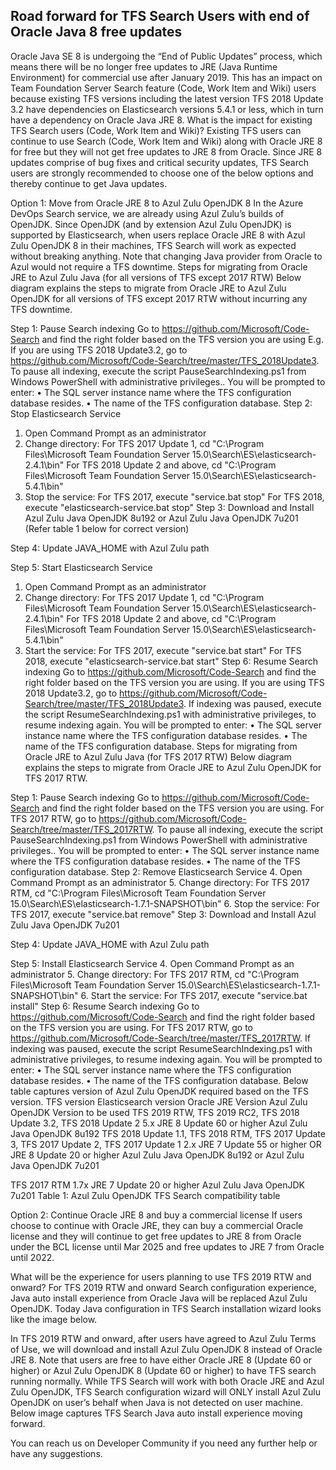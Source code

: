 ## Road forward for TFS Search Users with end of Oracle Java 8 free updates

Oracle Java SE 8 is undergoing the “End of Public Updates” process, which means there will be no longer free updates to JRE (Java Runtime Environment) for commercial use after January 2019. This has an impact on Team Foundation Server Search feature (Code, Work Item and Wiki) users because existing TFS versions including the latest version TFS 2018 Update 3.2 have dependencies on Elasticsearch versions 5.4.1 or less, which in turn have a dependency on Oracle Java JRE 8.
What is the impact for existing TFS Search users (Code, Work Item and Wiki)?
Existing TFS users can continue to use Search (Code, Work Item and Wiki) along with Oracle JRE 8 for free but they will not get free updates to JRE 8 from Oracle. Since JRE 8 updates comprise of bug fixes and critical security updates, TFS Search users are strongly recommended to choose one of the below options and thereby continue to get Java updates.

Option 1: Move from Oracle JRE 8 to Azul Zulu OpenJDK 8
In the Azure DevOps Search service, we are already using Azul Zulu’s builds of OpenJDK. Since OpenJDK (and by extension Azul Zulu OpenJDK) is supported by Elasticsearch, when users replace Oracle JRE 8 with Azul Zulu OpenJDK 8 in their machines, TFS Search will work as expected without breaking anything. Note that changing Java provider from Oracle to Azul would not require a TFS downtime. 
Steps for migrating from Oracle JRE to Azul Zulu Java (for all versions of TFS except 2017 RTW)
Below diagram explains the steps to migrate from Oracle JRE to Azul Zulu OpenJDK for all versions of TFS except 2017 RTW without incurring any TFS downtime.
 
Step 1: Pause Search indexing
Go to https://github.com/Microsoft/Code-Search and find the right folder based on the TFS version you are using E.g. If you are using TFS 2018 Update3.2, go to https://github.com/Microsoft/Code-Search/tree/master/TFS_2018Update3. To pause all indexing, execute the script PauseSearchIndexing.ps1 from Windows PowerShell with administrative privileges.. You will be prompted to enter:
•	The SQL server instance name where the TFS configuration database resides.
•	The name of the TFS configuration database.
Step 2: Stop Elasticsearch Service
1.	Open Command Prompt as an administrator 
2.	Change directory: 
For TFS 2017 Update 1, cd "C:\Program Files\Microsoft Team Foundation Server 15.0\Search\ES\elasticsearch-2.4.1\bin"
For TFS 2018 Update 2 and above, cd "C:\Program Files\Microsoft Team Foundation Server 15.0\Search\ES\elasticsearch-5.4.1\bin"
3.	Stop the service:
For TFS 2017, execute "service.bat stop"
	For TFS 2018, execute "elasticsearch-service.bat stop"
Step 3: Download and Install Azul Zulu Java OpenJDK 8u192 or Azul Zulu Java OpenJDK 7u201 (Refer table 1 below for correct version)

Step 4: Update JAVA_HOME with Azul Zulu path
 
Step 5: Start Elasticsearch Service
1.	Open Command Prompt as an administrator 
2.	Change directory: 
For TFS 2017 Update 1, cd "C:\Program Files\Microsoft Team Foundation Server 15.0\Search\ES\elasticsearch-2.4.1\bin"
For TFS 2018 Update 2 and above, cd "C:\Program Files\Microsoft Team Foundation Server 15.0\Search\ES\elasticsearch-5.4.1\bin"
3.	Start the service:
For TFS 2017, execute "service.bat start"
	For TFS 2018, execute "elasticsearch-service.bat start"
Step 6: Resume Search indexing
Go to https://github.com/Microsoft/Code-Search and find the right folder based on the TFS version you are using. If you are using TFS 2018 Update3.2, go to https://github.com/Microsoft/Code-Search/tree/master/TFS_2018Update3. If indexing was paused, execute the script ResumeSearchIndexing.ps1 with administrative privileges, to resume indexing again. You will be prompted to enter:
•	The SQL server instance name where the TFS configuration database resides.
•	The name of the TFS configuration database.
Steps for migrating from Oracle JRE to Azul Zulu Java (for TFS 2017 RTW)
Below diagram explains the steps to migrate from Oracle JRE to Azul Zulu OpenJDK for TFS 2017 RTW.
 
Step 1: Pause Search indexing
Go to https://github.com/Microsoft/Code-Search and find the right folder based on the TFS version you are using. For TFS 2017 RTW, go to https://github.com/Microsoft/Code-Search/tree/master/TFS_2017RTW. To pause all indexing, execute the script PauseSearchIndexing.ps1 from Windows PowerShell with administrative privileges.. You will be prompted to enter:
•	The SQL server instance name where the TFS configuration database resides.
•	The name of the TFS configuration database.
Step 2: Remove Elasticsearch Service
4.	Open Command Prompt as an administrator 
5.	Change directory: 
For TFS 2017 RTM, cd "C:\Program Files\Microsoft Team Foundation Server 15.0\Search\ES\elasticsearch-1.7.1-SNAPSHOT\bin"
6.	Stop the service:
For TFS 2017, execute "service.bat remove"
Step 3: Download and Install Azul Zulu Java OpenJDK 7u201

Step 4: Update JAVA_HOME with Azul Zulu path
 
Step 5: Install Elasticsearch Service
4.	Open Command Prompt as an administrator 
5.	Change directory: 
For TFS 2017 RTM, cd "C:\Program Files\Microsoft Team Foundation Server 15.0\Search\ES\elasticsearch-1.7.1-SNAPSHOT\bin"
6.	Start the service:
For TFS 2017, execute "service.bat install"
Step 6: Resume Search indexing
Go to https://github.com/Microsoft/Code-Search and find the right folder based on the TFS version you are using. For TFS 2017 RTW, go to https://github.com/Microsoft/Code-Search/tree/master/TFS_2017RTW. If indexing was paused, execute the script ResumeSearchIndexing.ps1 with administrative privileges, to resume indexing again. You will be prompted to enter:
•	The SQL server instance name where the TFS configuration database resides.
•	The name of the TFS configuration database.
Below table captures version of Azul Zulu OpenJDK required based on the TFS version. 
TFS version	Elasticsearch version	Oracle JRE Version 	Azul Zulu OpenJDK Version to be used
TFS 2019 RTW, TFS 2019 RC2, TFS 2018 Update 3.2, TFS 2018 Update 2	5.x	JRE 8 Update 60 or higher	Azul Zulu Java OpenJDK 8u192
TFS 2018 Update 1.1, TFS 2018 RTM, TFS 2017 Update 3, TFS 2017 Update 2, TFS 2017 Update 1	2.x	JRE 7 Update 55 or higher OR 
JRE 8 Update 20 or higher	Azul Zulu Java OpenJDK 8u192 
or Azul Zulu Java OpenJDK 7u201

TFS 2017 RTM	1.7x	JRE 7 Update 20 or higher	Azul Zulu Java OpenJDK 7u201
Table 1: Azul Zulu OpenJDK TFS Search compatibility table

Option 2: Continue Oracle JRE 8 and buy a commercial license
If users choose to continue with Oracle JRE, they can buy a commercial Oracle license and they will continue to get free updates to JRE 8 from Oracle under the BCL license until Mar 2025 and free updates to JRE 7 from Oracle until 2022. 
 
What will be the experience for users planning to use TFS 2019 RTW and onward?
For TFS 2019 RTW and onward Search configuration experience, Java auto install experience from Oracle Java will be replaced Azul Zulu OpenJDK. Today Java configuration in TFS Search installation wizard looks like the image below.


In TFS 2019 RTW and onward, after users have agreed to Azul Zulu Terms of Use, we will download and install Azul Zulu OpenJDK 8 instead of Oracle JRE 8. Note that users are free to have either Oracle JRE 8 (Update 60 or higher) or Azul Zulu OpenJDK 8 (Update 60 or higher) to have TFS search running normally. While TFS Search will work with both Oracle JRE and Azul Zulu OpenJDK, TFS Search configuration wizard will ONLY install Azul Zulu OpenJDK on user’s behalf when Java is not detected on user machine. Below image captures TFS Search Java auto install experience moving forward.
 
You can reach us on Developer Community if you need any further help or have any suggestions.


